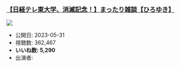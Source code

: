 ### [【日経テレ東大学、消滅記念！】まったり雑談【ひろゆき】](https://www.youtube.com/watch?v=v3FL5FvvYT4)
[![](https://img.youtube.com/vi/v3FL5FvvYT4/sddefault.jpg)](https://www.youtube.com/watch?v=v3FL5FvvYT4)
-   公開日: 2023-05-31
-   視聴数: 362,467
-   **いいね数: 5,290**
-   出演者: 
